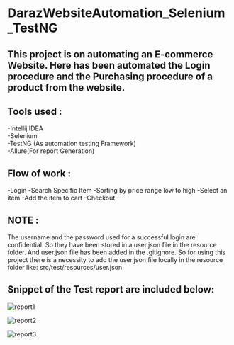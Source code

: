 # DarazWebsiteAutomation_Selenium_TestNG

## This project  is on automating an E-commerce Website. Here has been automated the Login procedure and the Purchasing procedure of a product from the website.

## Tools used :
 -Intellij IDEA <br/>
 -Selenium <br/>
 -TestNG (As automation testing Framework)<br/>
 -Allure(For report Generation)<br/>
 
 ## Flow of work : 
 -Login 
 -Search Specific Item
 -Sorting by price range low to high
 -Select an item
 -Add the item to cart
 -Checkout
 
 
## NOTE : 
The username and the password used for a successful login are confidential. So they have been stored in a user.json file in the resource folder. And user.json file has been added in the .gitignore. So for using this project there is a necessity to add the user.json file locally in the resource folder like: src/test/resources/user.json


 ## Snippet of the Test report are included below:
 
 
 ![report1](https://user-images.githubusercontent.com/47983558/204154472-d516ee3b-f751-4b72-9c7b-5525a189b8b3.PNG)


![report2](https://user-images.githubusercontent.com/47983558/204154500-5e654a65-f67d-4fa7-829d-91dde69883e4.PNG)


![report3](https://user-images.githubusercontent.com/47983558/204154502-14d9c1f5-d0d0-4681-89ad-675e5d85f908.PNG)
